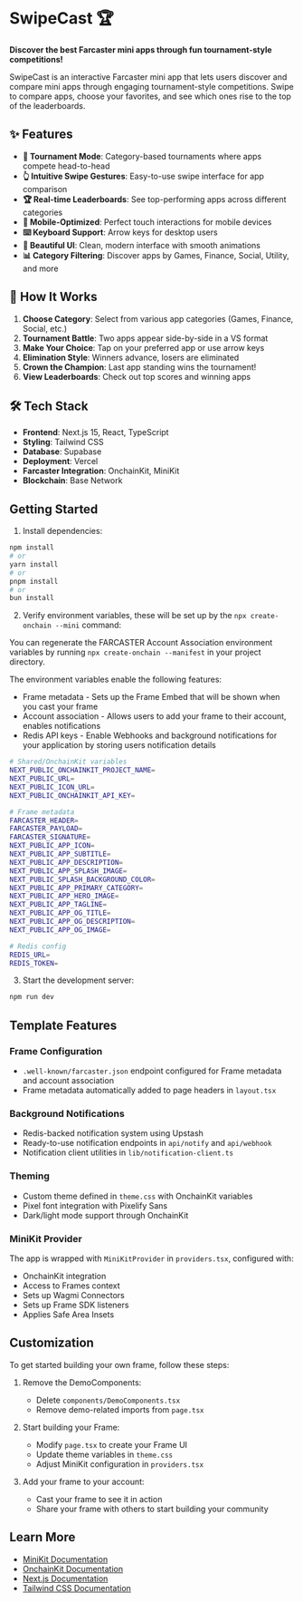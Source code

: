 # SwipeCast 🏆

**Discover the best Farcaster mini apps through fun tournament-style competitions!**

SwipeCast is an interactive Farcaster mini app that lets users discover and compare mini apps through engaging tournament-style competitions. Swipe to compare apps, choose your favorites, and see which ones rise to the top of the leaderboards.

## ✨ Features

- **🎯 Tournament Mode**: Category-based tournaments where apps compete head-to-head
- **👆 Intuitive Swipe Gestures**: Easy-to-use swipe interface for app comparison
- **🏆 Real-time Leaderboards**: See top-performing apps across different categories
- **📱 Mobile-Optimized**: Perfect touch interactions for mobile devices
- **⌨️ Keyboard Support**: Arrow keys for desktop users
- **🎨 Beautiful UI**: Clean, modern interface with smooth animations
- **📊 Category Filtering**: Discover apps by Games, Finance, Social, Utility, and more

## 🚀 How It Works

1. **Choose Category**: Select from various app categories (Games, Finance, Social, etc.)
2. **Tournament Battle**: Two apps appear side-by-side in a VS format
3. **Make Your Choice**: Tap on your preferred app or use arrow keys
4. **Elimination Style**: Winners advance, losers are eliminated
5. **Crown the Champion**: Last app standing wins the tournament!
6. **View Leaderboards**: Check out top scores and winning apps

## 🛠️ Tech Stack

- **Frontend**: Next.js 15, React, TypeScript
- **Styling**: Tailwind CSS
- **Database**: Supabase
- **Deployment**: Vercel
- **Farcaster Integration**: OnchainKit, MiniKit
- **Blockchain**: Base Network

## Getting Started

1. Install dependencies:
```bash
npm install
# or
yarn install
# or
pnpm install
# or
bun install
```

2. Verify environment variables, these will be set up by the `npx create-onchain --mini` command:

You can regenerate the FARCASTER Account Association environment variables by running `npx create-onchain --manifest` in your project directory.

The environment variables enable the following features:

- Frame metadata - Sets up the Frame Embed that will be shown when you cast your frame
- Account association - Allows users to add your frame to their account, enables notifications
- Redis API keys - Enable Webhooks and background notifications for your application by storing users notification details

```bash
# Shared/OnchainKit variables
NEXT_PUBLIC_ONCHAINKIT_PROJECT_NAME=
NEXT_PUBLIC_URL=
NEXT_PUBLIC_ICON_URL=
NEXT_PUBLIC_ONCHAINKIT_API_KEY=

# Frame metadata
FARCASTER_HEADER=
FARCASTER_PAYLOAD=
FARCASTER_SIGNATURE=
NEXT_PUBLIC_APP_ICON=
NEXT_PUBLIC_APP_SUBTITLE=
NEXT_PUBLIC_APP_DESCRIPTION=
NEXT_PUBLIC_APP_SPLASH_IMAGE=
NEXT_PUBLIC_SPLASH_BACKGROUND_COLOR=
NEXT_PUBLIC_APP_PRIMARY_CATEGORY=
NEXT_PUBLIC_APP_HERO_IMAGE=
NEXT_PUBLIC_APP_TAGLINE=
NEXT_PUBLIC_APP_OG_TITLE=
NEXT_PUBLIC_APP_OG_DESCRIPTION=
NEXT_PUBLIC_APP_OG_IMAGE=

# Redis config
REDIS_URL=
REDIS_TOKEN=
```

3. Start the development server:
```bash
npm run dev
```

## Template Features

### Frame Configuration
- `.well-known/farcaster.json` endpoint configured for Frame metadata and account association
- Frame metadata automatically added to page headers in `layout.tsx`

### Background Notifications
- Redis-backed notification system using Upstash
- Ready-to-use notification endpoints in `api/notify` and `api/webhook`
- Notification client utilities in `lib/notification-client.ts`

### Theming
- Custom theme defined in `theme.css` with OnchainKit variables
- Pixel font integration with Pixelify Sans
- Dark/light mode support through OnchainKit

### MiniKit Provider
The app is wrapped with `MiniKitProvider` in `providers.tsx`, configured with:
- OnchainKit integration
- Access to Frames context
- Sets up Wagmi Connectors
- Sets up Frame SDK listeners
- Applies Safe Area Insets

## Customization

To get started building your own frame, follow these steps:

1. Remove the DemoComponents:
   - Delete `components/DemoComponents.tsx`
   - Remove demo-related imports from `page.tsx`

2. Start building your Frame:
   - Modify `page.tsx` to create your Frame UI
   - Update theme variables in `theme.css`
   - Adjust MiniKit configuration in `providers.tsx`

3. Add your frame to your account:
   - Cast your frame to see it in action
   - Share your frame with others to start building your community

## Learn More

- [MiniKit Documentation](https://docs.base.org/builderkits/minikit/overview)
- [OnchainKit Documentation](https://docs.base.org/builderkits/onchainkit/getting-started)
- [Next.js Documentation](https://nextjs.org/docs)
- [Tailwind CSS Documentation](https://tailwindcss.com/docs)
